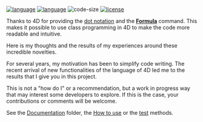 [![language](https://img.shields.io/static/v1?label=language&message=4d&color=blue)](https://developer.4d.com/)
[![language](https://img.shields.io/github/languages/top/vdelachaux/classes.svg)](https://developer.4d.com/)
![code-size](https://img.shields.io/github/languages/code-size/vdelachaux/classes.svg)
[![license](https://img.shields.io/github/license/vdelachaux/classes)](LICENSE)

Thanks to 4D for providing the [dot notation](https://developer.4d.com/docs/en/Concepts/object.html#object-properties) and the [**Formula**](https://doc.4d.com/4Dv18/4D/18/Formula.301-4505749.en.html) command. This makes it possible to use class programming in 4D to make the code more readable and intuitive.

Here is my thoughts and the results of my experiences around these incredible novelties. 

For several years, my motivation has been to simplify code writing. The recent arrival of new functionalities of the language of 4D led me to the results that I give you in this project.

This is not a "how do I" or a recommendation, but a work in progress way that may interest some developers to explore. If this is the case,  your contributions or comments will be welcome.

See the [Documentation](Documentation/) folder, the [How to use](https://github.com/search?utf8=✓&q=repo%3Avdelachaux%2Fclasses+extension%3A4dm+filename%3AHTU_*.4dm&type=Code&ref=advsearch&l=&l=) or the [test](https://github.com/search?utf8=✓&q=repo%3Avdelachaux%2Fclasses+extension%3A4dm+filename%3Atest_*.4dm&type=Code&ref=advsearch&l=&l=) methods.
